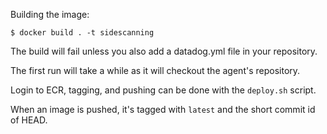 
Building the image:

    $ docker build . -t sidescanning

The build will fail unless you also add a datadog.yml file in your repository.

The first run will take a while as it will checkout the agent's repository.

Login to ECR, tagging, and pushing can be done with the `deploy.sh` script.

When an image is pushed, it's tagged with `latest` and the short commit id of HEAD.

